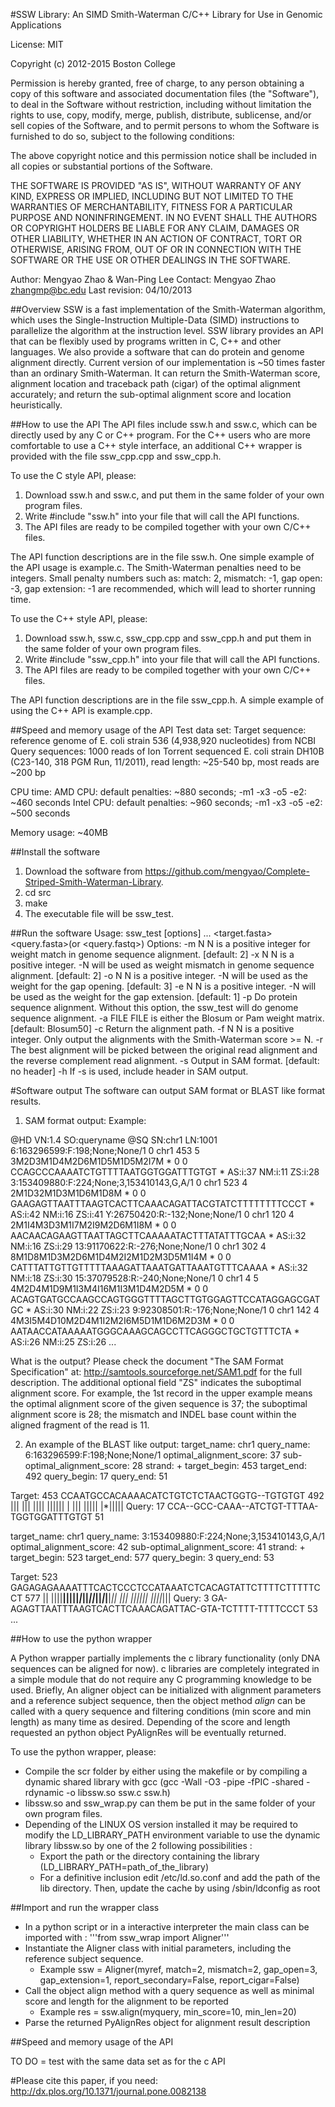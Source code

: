 #SSW Library: An SIMD Smith-Waterman C/C++ Library for Use in Genomic Applications

License: MIT

Copyright (c) 2012-2015 Boston College

Permission is hereby granted, free of charge, to any person obtaining a copy of this software and associated documentation files (the "Software"), to deal in the Software without restriction, including without limitation the rights to use, copy, modify, merge, publish, distribute, sublicense, and/or sell copies of the Software, and to permit persons to whom the Software is furnished to do so, subject to the following conditions:

The above copyright notice and this permission notice shall be included in all copies or substantial portions of the Software.

THE SOFTWARE IS PROVIDED "AS IS", WITHOUT WARRANTY OF ANY KIND, EXPRESS OR IMPLIED, INCLUDING BUT NOT LIMITED TO THE WARRANTIES OF MERCHANTABILITY, FITNESS FOR A PARTICULAR PURPOSE AND NONINFRINGEMENT. IN NO EVENT SHALL THE AUTHORS OR COPYRIGHT HOLDERS BE LIABLE FOR ANY CLAIM, DAMAGES OR OTHER LIABILITY, WHETHER IN AN ACTION OF CONTRACT, TORT OR OTHERWISE, ARISING FROM, OUT OF OR IN CONNECTION WITH THE SOFTWARE OR THE USE OR OTHER DEALINGS IN THE SOFTWARE.

Author: Mengyao Zhao & Wan-Ping Lee
Contact: Mengyao Zhao <zhangmp@bc.edu>
Last revision: 04/10/2013

##Overview
SSW is a fast implementation of the Smith-Waterman algorithm, which uses the Single-Instruction Multiple-Data (SIMD) instructions 
to parallelize the algorithm at the instruction level. SSW library provides an API that can be flexibly used by programs written in 
C, C++ and other languages. We also provide a software that can do protein and genome alignment directly. Current version of our 
implementation is ~50 times faster than an ordinary Smith-Waterman. It can return the Smith-Waterman score, alignment location and 
traceback path (cigar) of the optimal alignment accurately; and return the sub-optimal alignment score and location heuristically.

##How to use the API
The API files include ssw.h and ssw.c, which can be directly used by any C or C++ program. For the C++ users who are more comfortable to use a C++ style interface, an additional C++ wrapper is provided with the file ssw_cpp.cpp and ssw_cpp.h.

To use the C style API, please: 
1) Download ssw.h and ssw.c, and put them in the same folder of your own program files.
2) Write #include "ssw.h" into your file that will call the API functions.
3) The API files are ready to be compiled together with your own C/C++ files.

The API function descriptions are in the file ssw.h. One simple example of the API usage is example.c. The Smith-Waterman penalties need to be integers. Small penalty numbers such as: match: 2, mismatch: -1, gap open: -3, gap extension: -1 are recommended, which will lead to shorter running time.  

To use the C++ style API, please: 
1) Download ssw.h, ssw.c, ssw_cpp.cpp and ssw_cpp.h and put them in the same folder of your own program files.
2) Write #include "ssw_cpp.h" into your file that will call the API functions.
3) The API files are ready to be compiled together with your own C/C++ files.

The API function descriptions are in the file ssw_cpp.h. A simple example of using the C++ API is example.cpp.

##Speed and memory usage of the API
Test data set: 
Target sequence: reference genome of E. coli strain 536 (4,938,920 nucleotides) from NCBI
Query sequences: 1000 reads of Ion Torrent sequenced E. coli strain DH10B (C23-140, 318 PGM Run, 11/2011), read length: ~25-540 bp, most reads are ~200 bp

CPU time:
AMD CPU: default penalties: ~880 seconds; -m1 -x3 -o5 -e2: ~460 seconds
Intel CPU: default penalties: ~960 seconds; -m1 -x3 -o5 -e2: ~500 seconds 

Memory usage: ~40MB
 
##Install the software
1) Download the software from https://github.com/mengyao/Complete-Striped-Smith-Waterman-Library.
2) cd src
3) make
4) The executable file will be ssw_test.

##Run the software
Usage: ssw_test [options] ... <target.fasta> <query.fasta>(or <query.fastq>)
Options:
	-m N	N is a positive integer for weight match in genome sequence alignment. [default: 2]
	-x N	N is a positive integer. -N will be used as weight mismatch in genome sequence alignment. [default: 2]
	-o N	N is a positive integer. -N will be used as the weight for the gap opening. [default: 3]
	-e N	N is a positive integer. -N will be used as the weight for the gap extension. [default: 1]
	-p	Do protein sequence alignment. Without this option, the ssw_test will do genome sequence alignment.
	-a FILE	FILE is either the Blosum or Pam weight matrix. [default: Blosum50]
	-c	Return the alignment path.
	-f N	N is a positive integer. Only output the alignments with the Smith-Waterman score >= N.
	-r	The best alignment will be picked between the original read alignment and the reverse complement read alignment.
	-s	Output in SAM format. [default: no header]
	-h	If -s is used, include header in SAM output.

#Software output
The software can output SAM format or BLAST like format results. 
1) SAM format output:
Example:

@HD VN:1.4  SO:queryname
@SQ SN:chr1 LN:1001
6:163296599:F:198;None;None/1   0   chr1    453 5   3M2D3M1D4M2D6M1D5M1D5M2I7M  *   0   0   CCAGCCCAAAATCTGTTTTAATGGTGGATTTGTGT *   AS:i:37 NM:i:11 ZS:i:28
3:153409880:F:224;None;3,153410143,G,A/1    0   chr1    523 4   2M1D32M1D3M1D6M1D8M *   0   0   GAAGAGTTAATTTAAGTCACTTCAAACAGATTACGTATCTTTTTTTTCCCT *   AS:i:42 NM:i:16 ZS:i:41
Y:26750420:R:-132;None;None/1   0   chr1    120 4   2M1I4M3D3M1I7M2I9M2D6M1I8M  *   0   0   AACAACAGAAGTTAATTAGCTTCAAAAATACTTTATATTTGCAA    *   AS:i:32 NM:i:16 ZS:i:29
13:91170622:R:-276;None;None/1  0   chr1    302 4   8M1D8M1D3M2D6M1D4M2I2M1D2M3D5M1I4M  *   0   0   CATTTATTGTTGTTTTTAAAGATTAAATGATTAAATGTTTCAAAA   *   AS:i:32 NM:i:18 ZS:i:30
15:37079528:R:-240;None;None/1  0   chr1    4   5   4M2D4M1D9M1I3M4I16M1I3M1D4M2D5M *   0   0   ACAGTGATGCCAAGCCAGTGGGTTTTAGCTTGTGGAGTTCCATAGGAGCGATGC  *   AS:i:30 NM:i:22 ZS:i:23
9:92308501:R:-176;None;None/1   0   chr1    142 4   4M3I5M4D10M2D4M1I2M2I6M5D1M1D6M2D3M *   0   0   AATAACCATAAAAATGGGCAAAGCAGCCTTCAGGGCTGCTGTTTCTA *   AS:i:26 NM:i:25 ZS:i:26
...

What is the output?
Please check the document "The SAM Format Specification" at: http://samtools.sourceforge.net/SAM1.pdf for the full description.
The additional optional field "ZS" indicates the suboptimal alignment score. For example, the 1st record in the upper example means the optimal alignment score of the given sequence is 37; the suboptimal alignment score is 28; the mismatch and INDEL base count within the aligned fragment of the read is 11.

2) An example of the BLAST like output:
target_name: chr1
query_name: 6:163296599:F:198;None;None/1
optimal_alignment_score: 37	sub-optimal_alignment_score: 28	strand: +	target_begin: 453	target_end: 492	query_begin: 17	query_end: 51

Target:      453    CCAATGCCACAAAACATCTGTCTCTAACTGGTG--TGTGTGT    492
                    |||  ||| ||||  |||||| | ||| |||||  |*|||||
Query:        17    CCA--GCC-CAAA--ATCTGT-TTTAA-TGGTGGATTTGTGT    51

target_name: chr1
query_name: 3:153409880:F:224;None;3,153410143,G,A/1
optimal_alignment_score: 42	sub-optimal_alignment_score: 41	strand: +	target_begin: 523	target_end: 577	query_begin: 3	query_end: 53

Target:      523    GAGAGAGAAAATTTCACTCCCTCCATAAATCTCACAGTATTCTTTTCTTTTTCCT    577
                    || ||||**|||||*|*||*||*||*|*|**|*|| ||| |||||| ||||*|||
Query:         3    GA-AGAGTTAATTTAAGTCACTTCAAACAGATTAC-GTA-TCTTTT-TTTTCCCT    53
...

##How to use the python wrapper

A Python wrapper partially implements the c library functionality (only DNA sequences can be aligned for now). c libraries are completely integrated in a simple module that do not require any C programming knowledge to be used.
Briefly, An aligner object can be initialized with alignment parameters and a reference subject sequence, then the object method *align* can be called with a query sequence and filtering conditions (min score and min length) as many time as desired.
Depending of the score and length requested an python object PyAlignRes will be eventually returned.

To use the python wrapper, please:

* Compile the scr folder by either using the makefile or by compiling a dynamic shared library with gcc (gcc -Wall -O3 -pipe -fPIC -shared -rdynamic -o libssw.so ssw.c ssw.h) 
* libssw.so and ssw_wrap.py can them be put in the same folder of your own program files.
* Depending of the LINUX OS version installed it may be required to modify the LD_LIBRARY_PATH environment variable to use the dynamic library libssw.so by one of the 2 following possibilities :
    * Export the path or the directory containing the library (LD_LIBRARY_PATH=path_of_the_library)
    * For a definitive inclusion edit /etc/ld.so.conf and add the path of the lib directory. Then, update the cache by using /sbin/ldconfig as root
    
##Import and run the wrapper class
    
* In a python script or in a interactive interpreter the main class can be imported with : '''from ssw_wrap import Aligner'''
* Instantiate the Aligner class with initial parameters, including the reference subject sequence.
    * Example ssw = Aligner(myref, match=2, mismatch=2, gap_open=3, gap_extension=1, report_secondary=False, report_cigar=False)
* Call the object align method with a query sequence as well as minimal score and length for the alignment to be reported
    * Example res = ssw.align(myquery, min_score=10, min_len=20)
* Parse the returned PyAlignRes object for alignment result description 

##Speed and memory usage of the API

TO DO = test with the same data set as for the c API


#Please cite this paper, if you need:
http://dx.plos.org/10.1371/journal.pone.0082138
